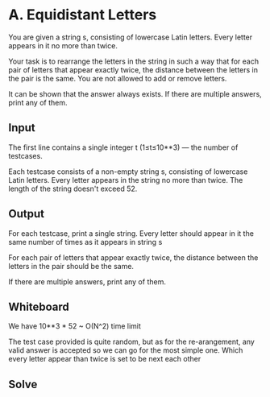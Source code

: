 # A. Equidistant Letters

You are given a string s, consisting of lowercase Latin letters. Every letter
appears in it no more than twice.

Your task is to rearrange the letters in the string in such a way that for each
pair of letters that appear exactly twice, the distance between the letters in
the pair is the same. You are not allowed to add or remove letters.

It can be shown that the answer always exists. If there are multiple answers,
print any of them.

## Input

The first line contains a single integer t (1≤t≤10**3) — the number of testcases.

Each testcase consists of a non-empty string s, consisting of lowercase Latin
letters. Every letter appears in the string no more than twice. The length of
the string doesn't exceed 52.

## Output

For each testcase, print a single string. Every letter should appear in it the
same number of times as it appears in string s

For each pair of letters that appear exactly twice, the distance between the
letters in the pair should be the same.

If there are multiple answers, print any of them.

## Whiteboard

We have 10**3 * 52 ~ O(N^2) time limit

The test case provided is quite random, but as for the re-arangement, any valid
answer is accepted so we can go for the most simple one. Which every letter
appear than twice is set to be next each other

## Solve

```cpp

```
